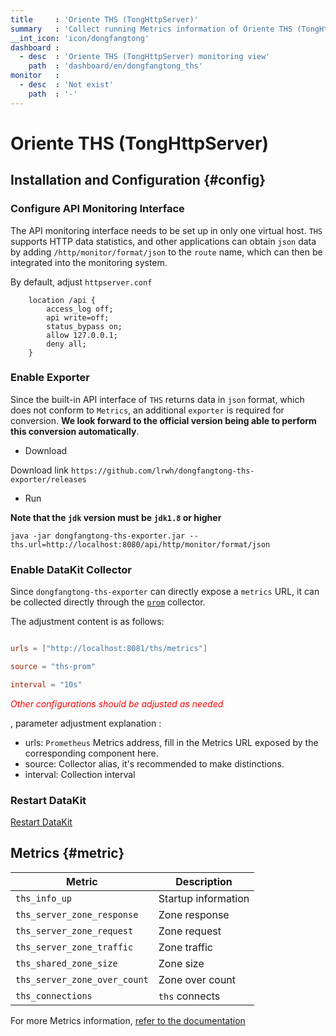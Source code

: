 ```yaml
---
title     : 'Oriente THS (TongHttpServer)'
summary   : 'Collect running Metrics information of Oriente THS (TongHttpServer)'
__int_icon: 'icon/dongfangtong'
dashboard :
  - desc  : 'Oriente THS (TongHttpServer) monitoring view'
    path  : 'dashboard/en/dongfangtong_ths'
monitor   :
  - desc  : 'Not exist'
    path  : '-'
---
```


<!-- markdownlint-disable MD025 -->
# Oriente THS (TongHttpServer)
<!-- markdownlint-enable -->

## Installation and Configuration {#config}

### Configure API Monitoring Interface

The API monitoring interface needs to be set up in only one virtual host. `THS` supports HTTP data statistics, and other applications can obtain `json` data by adding `/http/monitor/format/json` to the `route` name, which can then be integrated into the monitoring system.

By default, adjust `httpserver.conf`

```nginx
    location /api {
        access_log off;
        api write=off;
        status_bypass on;
        allow 127.0.0.1;
        deny all;
    }
```


### Enable Exporter

Since the built-in API interface of `THS` returns data in `json` format, which does not conform to `Metrics`, an additional `exporter` is required for conversion. **We look forward to the official version being able to perform this conversion automatically**.

- Download

Download link `https://github.com/lrwh/dongfangtong-ths-exporter/releases`

- Run

**Note that the `jdk` version must be `jdk1.8` or higher**

```shell
java -jar dongfangtong-ths-exporter.jar --ths.url=http://localhost:8080/api/http/monitor/format/json
```


### Enable DataKit Collector

Since `dongfangtong-ths-exporter` can directly expose a `metrics` URL, it can be collected directly through the [`prom`](./prom.md) collector.



The adjustment content is as follows:

```toml

urls = ["http://localhost:8081/ths/metrics"]

source = "ths-prom"

interval = "10s"

```

<!-- markdownlint-disable MD033 -->
<font color="red">*Other configurations should be adjusted as needed*</font>
<!-- markdownlint-enable -->
, parameter adjustment explanation :

- urls: `Prometheus` Metrics address, fill in the Metrics URL exposed by the corresponding component here.
- source: Collector alias, it's recommended to make distinctions.
- interval: Collection interval

### Restart DataKit

[Restart DataKit](../datakit/datakit-service-how-to.md#manage-service)

## Metrics {#metric}

| Metric | Description |
| -- | -- |
| `ths_info_up` | Startup information |
| `ths_server_zone_response` | Zone response |
| `ths_server_zone_request` | Zone request |
| `ths_server_zone_traffic` | Zone traffic |
| `ths_shared_zone_size` | Zone size |
| `ths_server_zone_over_count` | Zone over count |
| `ths_connections` | `ths` connects |


For more Metrics information, [refer to the documentation](https://github.com/lrwh/dongfangtong-ths-exporter/blob/main/TongHttpServer%20v6.0%E7%94%A8%E6%88%B7%E6%89%8B%E5%86%8C.pdf)

</example>